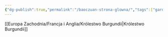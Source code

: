 ```yaml
---
{"dg-publish":true,"permalink":"/baoczuan-strona-glowna/","tags":["gardenEntry"]}
---
```


[[Europa Zachodnia/Francja i Anglia/Królestwo Burgundii\|Królestwo Burgundii]]
